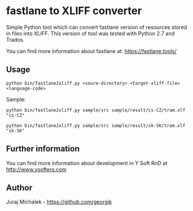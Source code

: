 # fastlane to XLIFF converter

Simple Python tool which can convert fastlane version of resources stored in files into XLIFF.
This version of tool was tested with Python 2.7 and Trados.

You can find more information about fastlane at: https://fastlane.tools/

## Usage

`python bin/fastlane2xliff.py <soure-directory> <target-xliff-file> <language-code>`

Sample:

`python bin/fastlane2xliff.py sample/src sample/result/cs-CZ/tram.xlf "cs-CZ"`

`python bin/fastlane2xliff.py sample/src sample/result/sk-SK/tram.xlf "sk-SK"`

## Further information

You can find more information about development in Y Soft RnD at http://www.ysofters.com

## Author

Juraj Michalek - https://github.com/georgik
